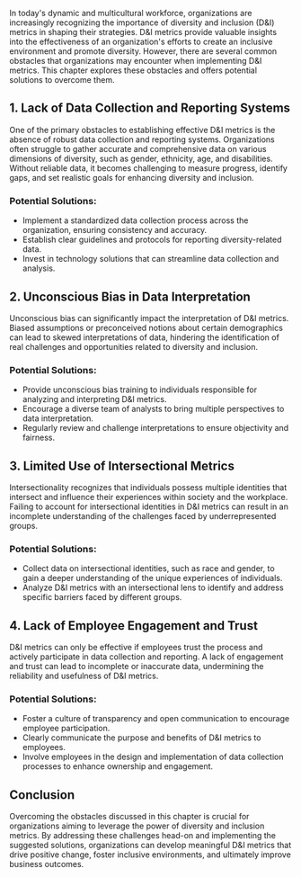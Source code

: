 
In today's dynamic and multicultural workforce, organizations are increasingly recognizing the importance of diversity and inclusion (D\&I) metrics in shaping their strategies. D\&I metrics provide valuable insights into the effectiveness of an organization's efforts to create an inclusive environment and promote diversity. However, there are several common obstacles that organizations may encounter when implementing D\&I metrics. This chapter explores these obstacles and offers potential solutions to overcome them.

1\. Lack of Data Collection and Reporting Systems
------------------------------------------------

One of the primary obstacles to establishing effective D\&I metrics is the absence of robust data collection and reporting systems. Organizations often struggle to gather accurate and comprehensive data on various dimensions of diversity, such as gender, ethnicity, age, and disabilities. Without reliable data, it becomes challenging to measure progress, identify gaps, and set realistic goals for enhancing diversity and inclusion.

### Potential Solutions:

* Implement a standardized data collection process across the organization, ensuring consistency and accuracy.
* Establish clear guidelines and protocols for reporting diversity-related data.
* Invest in technology solutions that can streamline data collection and analysis.

2\. Unconscious Bias in Data Interpretation
------------------------------------------

Unconscious bias can significantly impact the interpretation of D\&I metrics. Biased assumptions or preconceived notions about certain demographics can lead to skewed interpretations of data, hindering the identification of real challenges and opportunities related to diversity and inclusion.

### Potential Solutions:

* Provide unconscious bias training to individuals responsible for analyzing and interpreting D\&I metrics.
* Encourage a diverse team of analysts to bring multiple perspectives to data interpretation.
* Regularly review and challenge interpretations to ensure objectivity and fairness.

3\. Limited Use of Intersectional Metrics
----------------------------------------

Intersectionality recognizes that individuals possess multiple identities that intersect and influence their experiences within society and the workplace. Failing to account for intersectional identities in D\&I metrics can result in an incomplete understanding of the challenges faced by underrepresented groups.

### Potential Solutions:

* Collect data on intersectional identities, such as race and gender, to gain a deeper understanding of the unique experiences of individuals.
* Analyze D\&I metrics with an intersectional lens to identify and address specific barriers faced by different groups.

4\. Lack of Employee Engagement and Trust
----------------------------------------

D\&I metrics can only be effective if employees trust the process and actively participate in data collection and reporting. A lack of engagement and trust can lead to incomplete or inaccurate data, undermining the reliability and usefulness of D\&I metrics.

### Potential Solutions:

* Foster a culture of transparency and open communication to encourage employee participation.
* Clearly communicate the purpose and benefits of D\&I metrics to employees.
* Involve employees in the design and implementation of data collection processes to enhance ownership and engagement.

Conclusion
----------

Overcoming the obstacles discussed in this chapter is crucial for organizations aiming to leverage the power of diversity and inclusion metrics. By addressing these challenges head-on and implementing the suggested solutions, organizations can develop meaningful D\&I metrics that drive positive change, foster inclusive environments, and ultimately improve business outcomes.
